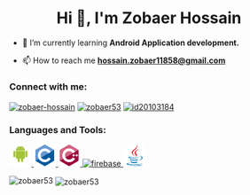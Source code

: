 <h1 align="center">Hi 👋, I'm Zobaer Hossain</h1>

- 🌱 I’m currently learning **Android Application development.**

- 📫 How to reach me **hossain.zobaer11858@gmail.com**

<h3 align="left">Connect with me:</h3>
<p align="left">
<a href="https://www.linkedin.com/in/zobaer53/" target="blank"><img align="center" src="https://img.flaticon.com/icons/png/512/174/174857.png" alt="zobaer-hossain" height="30" width="40" /></a>
<a href="https://www.facebook.com/zobaer53" target="blank"><img align="center"  src="https://image.flaticon.com/icons/png/512/124/124010.png" alt="zobaer53" height="30" width="40" /></a>
<a href="https://www.hackerrank.com/id20103184" target="blank"><img align="center" src="https://upload.wikimedia.org/wikipedia/commons/4/40/HackerRank_Icon-1000px.png" alt="id20103184" height="30" width="40" /></a>
</p>

<h3 align="left">Languages and Tools:</h3>
<p align="left"> <a href="https://developer.android.com" target="_blank"> <img src="https://raw.githubusercontent.com/devicons/devicon/master/icons/android/android-original-wordmark.svg" alt="android" width="40" height="40"/> </a> <a href="https://www.cprogramming.com/" target="_blank"> <img src="https://raw.githubusercontent.com/devicons/devicon/master/icons/c/c-original.svg" alt="c" width="40" height="40"/> </a> <a href="https://www.w3schools.com/cpp/" target="_blank"> <img src="https://raw.githubusercontent.com/devicons/devicon/master/icons/cplusplus/cplusplus-original.svg" alt="cplusplus" width="40" height="40"/> </a> <a href="https://firebase.google.com/" target="_blank"> <img src="https://www.vectorlogo.zone/logos/firebase/firebase-icon.svg" alt="firebase" width="40" height="40"/> </a> <a href="https://www.java.com" target="_blank"> <img src="https://raw.githubusercontent.com/devicons/devicon/master/icons/java/java-original.svg" alt="java" width="40" height="40"/> </a> </p>

<p><img align="left" src="https://github-readme-stats.vercel.app/api/top-langs?username=zobaer53&show_icons=true&theme=dark&locale=en&layout=compact" alt="zobaer53" /></p>

<p>&nbsp;<img align="center" src="https://github-readme-stats.vercel.app/api?username=zobaer53&show_icons=true&theme=dark&locale=en" alt="zobaer53" /></p>

